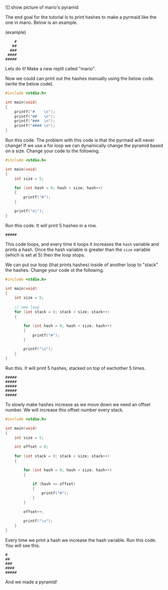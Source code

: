 ![] show picture of mario's pyramid

The end goal for the tutorial is to print hashes to make a pyrmaid like the one in mario. Below is an example.

(example)
```
    #
   ##
  ###
 ####
#####
```

Lets do it! Make a new replit called "mario".

Now we could can print out the hashes manually using the below code. (write the below code).

```c
#include <stdio.h>

int main(void) 
{
	printf("#    \n");
	printf("##   \n");
    printf("###  \n");
    printf("#### \n");
}
```

Run this code. The problem with this code is that the pyrmaid will never change! If we use a for loop we can dynamically change the pyramid based on a size. Change your code to the following.

```c
#include <stdio.h>

int main(void) 
{
	int size = 5;

	for (int hash = 0; hash < size; hash++) 
	{
        printf("#");
	}

	printf("n\");
}
```

Run this code. It will print 5 hashes in a row.

```
#####
```

This code loops, and every time it loops it increases the `hash` variable and prints a hash. Once the hash variable is greater than the `size` variable (which is set at 5) then the loop stops.

We can put our loop (that prints hashes) inside of another loop to "stack" the hashes. Change your code ot the following.

```c
#include <stdio.h>

int main(void) 
{
	int size = 5;
	
	// new loop
	for (int stack = 0; stack < size; stack++) 
    {

		for (int hash = 0; hash < size; hash++) 
        {
            printf("#");
        }

		printf("\n");
	}
}
```

Run this. It will print 5 hashes, stacked on top of eachother 5 times.

```
#####
#####
#####
#####
#####
```

To slowly make hashes increase as we move down we need an offset number. We will increase this offset number every stack.

```c
#include <stdio.h>

int main(void) 
{
	int size = 5;

	int offset = 0;
	
	for (int stack = 0; stack < size; stack++) 
    {

		for (int hash = 0; hash < size; hash++) 
        {

			if (hash <= offset)
			{
				printf("#");
			}
		}

		offset++;

		printf("\n");
	}
}
```

Every time we print a hash we increase the hash variable. Run this code. You will see this.

```
#
##
###
####
#####
```

And we made a pyramid!